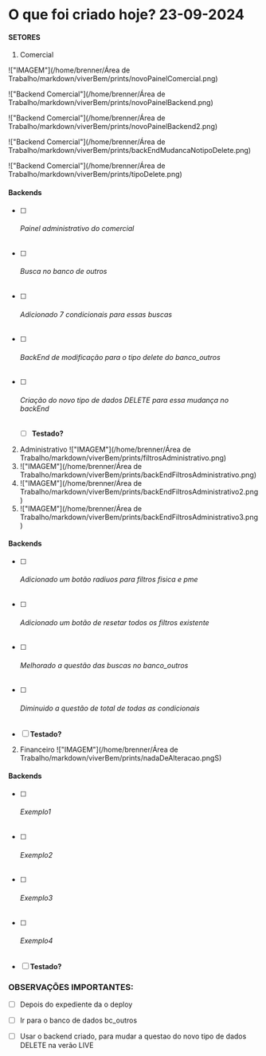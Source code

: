 # O que foi criado hoje? 23-09-2024
#### SETORES
1. Comercial

  !["IMAGEM"](/home/brenner/Área de Trabalho/markdown/viverBem/prints/novoPainelComercial.png)

  !["Backend Comercial"](/home/brenner/Área de Trabalho/markdown/viverBem/prints/novoPainelBackend.png)

  !["Backend Comercial"](/home/brenner/Área de Trabalho/markdown/viverBem/prints/novoPainelBackend2.png)

  !["Backend Comercial"](/home/brenner/Área de Trabalho/markdown/viverBem/prints/backEndMudancaNotipoDelete.png)

  !["Backend Comercial"](/home/brenner/Área de Trabalho/markdown/viverBem/prints/tipoDelete.png)
####  Backends
  - [ ] ###### Painel administrativo do comercial

  - [ ] ###### Busca no banco de outros

  - [ ] ###### Adicionado 7 condicionais para essas buscas

  - [ ] ###### BackEnd de modificação para o tipo delete do banco_outros

  - [ ] ###### Criação do novo tipo de dados DELETE para essa mudança no backEnd

    - [ ] **Testado?**
2. Administrativo
  !["IMAGEM"](/home/brenner/Área de Trabalho/markdown/viverBem/prints/filtrosAdministrativo.png)
3. !["IMAGEM"](/home/brenner/Área de Trabalho/markdown/viverBem/prints/backEndFiltrosAdministrativo.png)
4. !["IMAGEM"](/home/brenner/Área de Trabalho/markdown/viverBem/prints/backEndFiltrosAdministrativo2.png)
5. !["IMAGEM"](/home/brenner/Área de Trabalho/markdown/viverBem/prints/backEndFiltrosAdministrativo3.png)
####  Backends
  - [ ] ###### Adicionado um botão radiuos para filtros fisica e pme
  - [ ] ###### Adicionado um botão de resetar todos os filtros existente
  - [ ] ###### Melhorado a questão das buscas no banco_outros
  - [ ] ###### Diminuido a questão de total de todas as condicionais
  - [ ] **Testado?**
2. Financeiro
!["IMAGEM"](/home/brenner/Área de Trabalho/markdown/viverBem/prints/nadaDeAlteracao.pngS)
####  Backends
  - [ ] ###### Exemplo1
  - [ ] ###### Exemplo2
  - [ ] ###### Exemplo3
  - [ ] ###### Exemplo4
  - [ ] **Testado?**



### OBSERVAÇÕES IMPORTANTES:

- [ ] Depois do expediente da o deploy
- [ ] Ir para o banco de dados bc_outros
- [ ] Usar o backend criado, para mudar a questao do novo tipo de dados DELETE na verão LIVE

